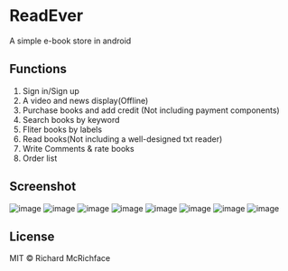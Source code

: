 # ReadEver
A simple e-book store in android

## Functions
1. Sign in/Sign up
2. A video and news display(Offline)
3. Purchase books and add credit (Not including payment components)
4. Search books by keyword
5. Fliter books by labels
6. Read books(Not including a well-designed txt reader)
7. Write Comments & rate books
8. Order list

## Screenshot
![image](https://github.com/Nacrow/ReadEver/blob/master/Screenshot/login.png)
![image](https://github.com/Nacrow/ReadEver/blob/master/Screenshot/signup.png)
![image](https://github.com/Nacrow/ReadEver/blob/master/Screenshot/homepage.png)
![image](https://github.com/Nacrow/ReadEver/blob/master/Screenshot/slides.png)
![image](https://github.com/Nacrow/ReadEver/blob/master/Screenshot/search.png)
![image](https://github.com/Nacrow/ReadEver/blob/master/Screenshot/mybook.png)
![image](https://github.com/Nacrow/ReadEver/blob/master/Screenshot/comment&Rate.png)
![image](https://github.com/Nacrow/ReadEver/blob/master/Screenshot/orderlist.png)
## License

MIT © Richard McRichface
